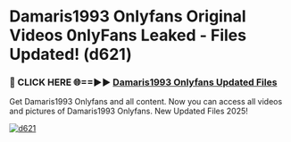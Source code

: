 # Damaris1993 Onlyfans Original Videos 0nlyFans Leaked - Files Updated! (d621)

<h3>🔴 CLICK HERE 🌐==►► <a href="https://tinyurl.com/2m67pmp6" rel="nofollow">Damaris1993 Onlyfans Updated Files</a></h3>

Get Damaris1993 Onlyfans and all content. Now you can access all videos and pictures of Damaris1993 Onlyfans. New Updated Files 2025!

[![d621](https://i.imgur.com/H4QAA4z.gif)](https://tinyurl.com/2m67pmp6)